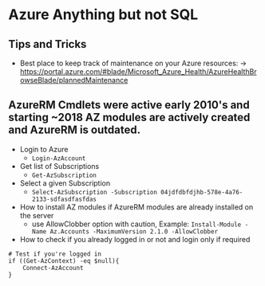Azure Anything but not SQL 
==============


Tips and Tricks
--------------
* Best place to keep track of maintenance on your Azure resources: -> https://portal.azure.com/#blade/Microsoft_Azure_Health/AzureHealthBrowseBlade/plannedMaintenance


AzureRM Cmdlets were active early 2010's and starting ~2018 AZ modules are actively created and AzureRM is outdated.
---------------------------------

* Login to Azure
    - `Login-AzAccount`
* Get list of Subscriptions 
    - `Get-AzSubscription`
* Select a given Subscription
    - `Select-AzSubscription -Subscription 04jdfdbfdjhb-578e-4a76-2133-sdfasdfasfdas`
* How to install AZ modules if AzureRM modules are already installed on the server
    - use AllowClobber option with caution, Example: `Install-Module -Name Az.Accounts -MaximumVersion 2.1.0 -AllowClobber`
* How to check if you already logged in or not and login only if required
```
# Test if you're logged in
if ((Get-AzContext) -eq $null){
    Connect-AzAccount
}
```

